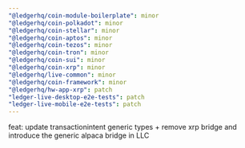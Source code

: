 ```yaml
---
"@ledgerhq/coin-module-boilerplate": minor
"@ledgerhq/coin-polkadot": minor
"@ledgerhq/coin-stellar": minor
"@ledgerhq/coin-aptos": minor
"@ledgerhq/coin-tezos": minor
"@ledgerhq/coin-tron": minor
"@ledgerhq/coin-sui": minor
"@ledgerhq/coin-xrp": minor
"@ledgerhq/live-common": minor
"@ledgerhq/coin-framework": minor
"@ledgerhq/hw-app-xrp": patch
"ledger-live-desktop-e2e-tests": patch
"ledger-live-mobile-e2e-tests": patch
---
```


feat: update transactionintent generic types + remove xrp bridge and introduce the generic alpaca bridge in LLC
